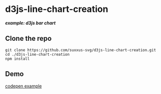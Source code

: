 
# d3js-line-chart-creation
***example: d3js bar chart***

## Clone the repo
```
git clone https://github.com/suxxus-svg/d3js-line-chart-creation.git
cd ./d3js-line-chart-creation
npm install

```

## Demo
[codepen example](http://codepen.io/SUXXUS/pen/NNVXaa)